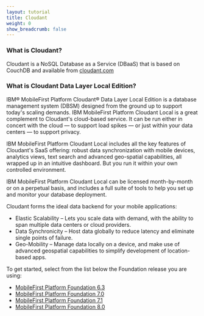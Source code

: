 ```yaml
---
layout: tutorial
title: Cloudant
weight: 0
show_breadcrumb: false
---
```

<h3>What is Cloudant?</h3>
<p>Cloudant is a NoSQL Database as a Service (DBaaS) that is based on CouchDB and  available from <a href="http://cloudant.com" target="_blank">cloudant.com</a></p>

<h3>What is Cloudant Data Layer Local Edition?</h3>
<p>IBM® MobileFirst Platform Cloudant® Data Layer Local Edition is a database management system (DBSM) designed from the ground up to support today's scaling demands. IBM MobileFirst Platform Cloudant Local is a great complement to Cloudant's cloud-based service. It can be run either in concert with the cloud — to support load spikes — or just within your data centers — to support privacy.</p>

<p>IBM MobileFirst Platform Cloudant Local includes all the key features of Cloudant's SaaS offering: robust data synchronization with mobile devices, analytics views, text search and advanced geo-spatial capabilities, all wrapped up in an intuitive dashboard. But you run it within your own controlled environment.</p>

<p>IBM MobileFirst Platform Cloudant Local can be licensed month-by-month or on a perpetual basis, and includes a full suite of tools to help you set up and monitor your database deployment.</p>

<p>Cloudant forms the ideal data backend for your mobile applications:</p>
<ul>
    <li>Elastic Scalability – Lets you scale data with demand, with the ability to span multiple data centers or cloud providers.</li>
    <li>Data Synchronicity – Host data globally to reduce latency and eliminate single points of failure.</li>
    <li>Geo-Mobility – Manage data locally on a device, and make use of advanced geospatial capabilities to simplify development of location-based apps.</li>
</ul>

To get started, select from the list below the Foundation release you are using:

* [MobileFirst Platform Foundation 6.3]({{site.baseurl}}/tutorials/en/product-integration/6.3/cloudant/)
* [MobileFirst Platform Foundation 7.0]({{site.baseurl}}/tutorials/en/foundation/7.0/data/cloudant-nosql-db-api/)
* [MobileFirst Platform Foundation 7.1]({{site.baseurl}}/tutorials/en/foundation/7.1/data/working-with-cloudant-nosql-db-api/)
* [MobileFirst Platform Foundation 8.0]({{site.baseurl}}/tutorials/en/foundation/8.0/data/working-with-cloudant-nosql-db-api/)
